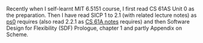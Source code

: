 Recently when I self-learnt MIT 6.5151 course, I first read CS 61AS Unit 0 as the preparation. Then I have read SICP 1 to 2.1 (with related lecture notes) as [ps0][1] requires (also read 2.2.1 as [CS 61A notes][2] requires) and then Software Design for Flexibility (SDF) Prologue, chapter 1 and partly Appendix on Scheme.

  [1]: https://groups.csail.mit.edu/mac/users/gjs/6.945/psets/ps00/dh.pdf
  [2]: https://people.eecs.berkeley.edu/~bh/61a-pages/Volume2/notes.pdf